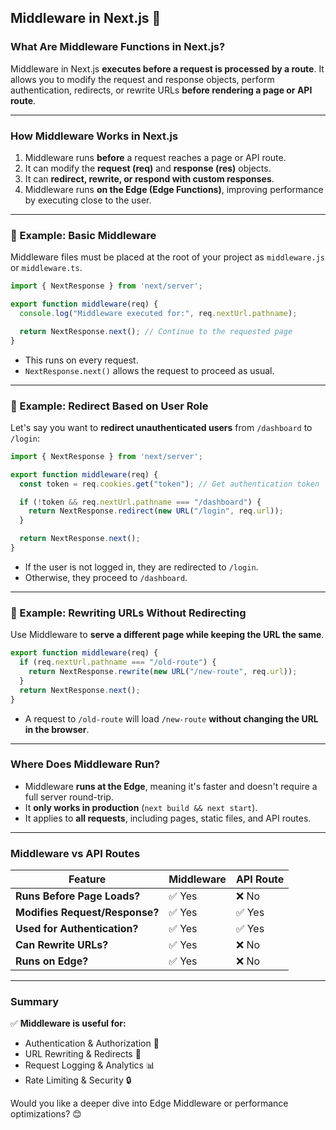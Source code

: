 ## **Middleware in Next.js** 🚀  

### **What Are Middleware Functions in Next.js?**
Middleware in Next.js **executes before a request is processed by a route**. It allows you to modify the request and response objects, perform authentication, redirects, or rewrite URLs **before rendering a page or API route**.

---

### **How Middleware Works in Next.js**
1. Middleware runs **before** a request reaches a page or API route.
2. It can modify the **request (req)** and **response (res)** objects.
3. It can **redirect, rewrite, or respond with custom responses**.
4. Middleware runs **on the Edge (Edge Functions)**, improving performance by executing close to the user.

---

### **🔹 Example: Basic Middleware**
Middleware files must be placed at the root of your project as `middleware.js` or `middleware.ts`.

```javascript
import { NextResponse } from 'next/server';

export function middleware(req) {
  console.log("Middleware executed for:", req.nextUrl.pathname);

  return NextResponse.next(); // Continue to the requested page
}
```
- This runs on every request.
- `NextResponse.next()` allows the request to proceed as usual.

---

### **🔹 Example: Redirect Based on User Role**
Let's say you want to **redirect unauthenticated users** from `/dashboard` to `/login`:

```javascript
import { NextResponse } from 'next/server';

export function middleware(req) {
  const token = req.cookies.get("token"); // Get authentication token

  if (!token && req.nextUrl.pathname === "/dashboard") {
    return NextResponse.redirect(new URL("/login", req.url));
  }

  return NextResponse.next();
}
```
- If the user is not logged in, they are redirected to `/login`.
- Otherwise, they proceed to `/dashboard`.

---

### **🔹 Example: Rewriting URLs Without Redirecting**
Use Middleware to **serve a different page while keeping the URL the same**.

```javascript
export function middleware(req) {
  if (req.nextUrl.pathname === "/old-route") {
    return NextResponse.rewrite(new URL("/new-route", req.url));
  }
  return NextResponse.next();
}
```
- A request to `/old-route` will load `/new-route` **without changing the URL in the browser**.

---

### **Where Does Middleware Run?**
- Middleware **runs at the Edge**, meaning it's faster and doesn't require a full server round-trip.
- It **only works in production** (`next build && next start`).
- It applies to **all requests**, including pages, static files, and API routes.

---

### **Middleware vs API Routes**
| Feature | Middleware | API Route |
|---------|-----------|----------|
| **Runs Before Page Loads?** | ✅ Yes | ❌ No |
| **Modifies Request/Response?** | ✅ Yes | ✅ Yes |
| **Used for Authentication?** | ✅ Yes | ✅ Yes |
| **Can Rewrite URLs?** | ✅ Yes | ❌ No |
| **Runs on Edge?** | ✅ Yes | ❌ No |

---

### **Summary**
✅ **Middleware is useful for:**
- Authentication & Authorization 🚀  
- URL Rewriting & Redirects 🔄  
- Request Logging & Analytics 📊  
- Rate Limiting & Security 🔒  

Would you like a deeper dive into Edge Middleware or performance optimizations? 😊

